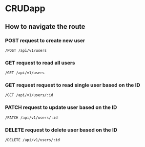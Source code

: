 # CRUDapp
## How to navigate the route

### POST request to create new user

```
/POST /api/v1/users
```

### GET request to read all users

```
/GET /api/v1/users
```

### GET request request to read single user based on the ID

```
/GET /api/v1/users/:id
```

### PATCH request to update user based on the ID

```
/PATCH /api/v1/users/:id
```

### DELETE request to delete user based on the ID

```
/DELETE /api/v1/users/:id
```
